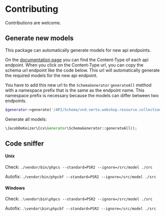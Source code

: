 # Contributing

Contributions are welcome.

## Generate new models

This package can automatically generate models for new api endpoints.

On the [documentation page](https://demo.ccvshop.nl/API/Docs/) you can find the Content-Type of each api endpoint.
When you click on the Content-Type url, you can copy the schema url endpoint like the code below.
This url will automatically generate the required models for the new api endpoint.

You have to add this new url to the `SchemaGenerator` `generateAll` method with a namespace prefix that is the same as the endpoint name.
This namespace prefix is necessary because the models can differ between two endpoints.
```php
$generator->generate('/API/Schema/vnd.verto.webshop.resource.collection.orders.v1.json', 'Orders');
```

Generate all models:
```php
\JacobDeKeizer\Ccv\Generator\SchemaGenerator::generateAll();
```

## Code sniffer

#### Unix

Check: `./vendor/bin/phpcs --standard=PSR2 --ignore=/src/model ./src`

Autofix: `./vendor/bin/phpcbf --standard=PSR2 --ignore=/src/model ./src`

#### Windows

Check: `.\vendor\bin\phpcs --standard=PSR2 --ignore=/src/model ./src`

Autofix: `.\vendor\bin\phpcbf --standard=PSR2 --ignore=/src/model ./src`